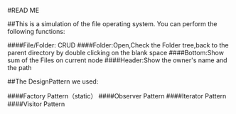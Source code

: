 #READ ME

##This is a simulation of the file operating system. You can perform the following functions:

####File/Folder: CRUD
####Folder:Open,Check the Folder tree,back to the parent directory by double clicking on the blank space
####Bottom:Show sum of the Files on current node
####Header:Show the owner's name and the path

##The DesignPattern we used:

####Factory Pattern（static）
####Observer Pattern
####Iterator Pattern
####Visitor Pattern
